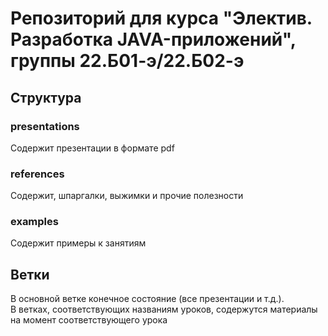 # Репозиторий для курса "Электив. Разработка JAVA-приложений", группы 22.Б01-э/22.Б02-э
## Структура
### presentations
Содержит презентации в формате pdf
### references
Содержит, шпаргалки, выжимки и прочие полезности
### examples
Содержит примеры к занятиям
## Ветки
В основной ветке конечное состояние (все презентации и т.д.).<br/>
В ветках, соответствующих названиям уроков, содержутся материалы на момент соответствующего урока